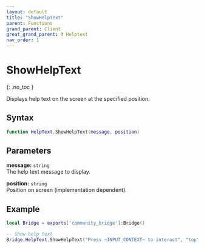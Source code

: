 ```yaml
---
layout: default
title: "ShowHelpText"
parent: Functions
grand_parent: Client
great_grand_parent: ❓ Helptext
nav_order: 1
---
```


# ShowHelpText
{: .no_toc }

Displays help text on the screen at the specified position.

## Syntax

```lua
function HelpText.ShowHelpText(message, position)
```

## Parameters

**message:** `string`  
The help text message to display.

**position:** `string`  
Position on screen (implementation dependent).

## Example

```lua
local Bridge = exports['community_bridge']:Bridge()

-- Show help text
Bridge.HelpText.ShowHelpText("Press ~INPUT_CONTEXT~ to interact", "top")
```